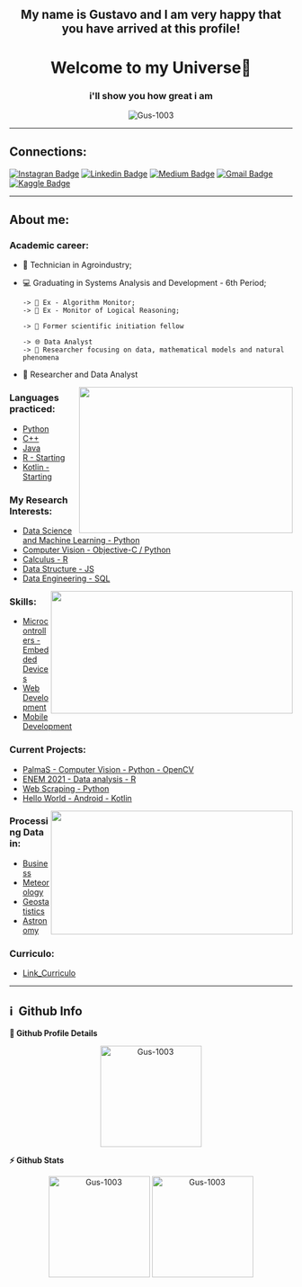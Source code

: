 

<h2 align="center">My name is Gustavo and I am very happy that you have arrived at this profile!</h2>
<h1 align="center"> Welcome to my Universe👋 </h1>

<h3 align="center">i'll show you how  great i am</h3>
<p align="center"> <img src="https://komarev.com/ghpvc/?username=Gus-1003" alt="Gus-1003" /> </p>
  
<hr>
<h2> Connections: </h2>

  [![Instagran Badge](https://img.shields.io/badge/Instagram-E4405F?style=flatsquare&logo=instagram&logoColor=white&link=https://https://www.instagram.com/gustavogm21/)](https://www.instagram.com/gustavogm21)
  [![Linkedin Badge](https://img.shields.io/badge/-LinkedIn-blue?style=flat-square&logo=Linkedin&logoColor=white&link=https://www.linkedin.com/in/gustavo-maciel-226937205/)](https://www.linkedin.com/in/gustavo-maciel-226937205/)
  [![Medium Badge](https://img.shields.io/badge/Medium-12100E?style=flat-square&logo=medium&logoColor=white&link=https://medium.com/@Gus-1003)](https://medium.com/@Gus-1003)
  [![Gmail Badge](https://img.shields.io/badge/-Gmail-c14438?style=flat-square&logo=Gmail&logoColor=white&link=mailto:*gm88605363@gmail.com)](mailto:*gm88605363@gmail.com)
  [![Kaggle Badge](https://img.shields.io/badge/Kaggle-20BEFF?style=flat-square&logo=Kaggle&logoColor=white&link=https://www.kaggle.com/gustavomaciel0310/)](https://www.kaggle.com/gustavomaciel0310)
  
<hr>
<h2> About me: </h2>

### Academic career:
* 🌾 Technician in Agroindustry;
* 💻 Graduating in Systems Analysis and Development - 6th Period;
        
      -> 📗 Ex - Algorithm Monitor;
      -> 📘 Ex - Monitor of Logical Reasoning;
      
      -> 🔎 Former scientific initiation fellow
      
      -> 🌐 Data Analyst
      -> 🌌 Researcher focusing on data, mathematical models and natural phenomena
      
* 🔬 Researcher and Data Analyst

<img src="https://media4.giphy.com/media/qgQUggAC3Pfv687qPC/giphy.gif" align="right" width="380" height="260"/>

### Languages practiced:

   - [Python](https://github.com/Gus-1003/Python_Experimentos)
   - [C++](https://github.com/Gus-1003/C_Experimentos)
   - [Java](https://github.com/Gus-1003/Java_Experimentos)
   - [R - Starting](https://github.com/Gus-1003/R_Experimentos)
   - [Kotlin - Starting](https://github.com/Gus-1003/Kotlin_Experimentos)

### My Research Interests:
   - [Data Science and Machine Learning - Python](https://github.com/Gus-1003/DataScience)
   - [Computer Vision - Objective-C / Python](https://github.com/Gus-1003/Processamento-Digital-de-Imagem)
   - [Calculus - R](https://github.com/Gus-1003/Calculo)
   - [Data Structure - JS](https://github.com/Gus-1003/EstruturaDeDados_2022)
   - [Data Engineering - SQL](https://github.com/Gus-1003/Modelos_e_Scripts_SQL)

<img src="https://media4.giphy.com/media/40DRc0W00UbgQ/giphy.gif" align="right" width="430" height="218"/>

### Skills:
   - [Microcontrollers - Embedded Devices](https://github.com/Gus-1003/Microcontroladores_Arduino)
   - [Web Development](https://github.com/Gus-1003/Projetos_WEB)
   - [Mobile Development](https://github.com/Gus-1003?tab=repositories&q=&type=&language=kotlin&sort=)

### Current Projects:
   - [PalmaS - Computer Vision - Python - OpenCV](https://github.com/Gus-1003/Projeto_PalmaS)
   - [ENEM 2021 - Data analysis - R](https://github.com/Gus-1003/ENEM_2021-Data_analysis)
   - [Web Scraping - Python](https://github.com/Gus-1003/DataScience/tree/main/Web_Scraping/Beautiful_soup)
   - [Hello World - Android - Kotlin](https://github.com/Gus-1003/Projeto_Hello-World_Android)

<img src="https://media.giphy.com/media/xUOwGfovSejz0WVAm4/giphy.gif" align="right"  width="430" height="220"/>

### Processing Data in:
   - [Business](https://github.com/Gus-1003/Business-Intelligence)
   - [Meteorology](https://github.com/Gus-1003/Meteorologia_Estudos_Dados)
   - [Geostatistics](https://github.com/Gus-1003/Geoestatistica_Estudos_Dados)
   - [Astronomy](https://github.com/Gus-1003/Astronomia_Estudos_Dados)

### Curriculo:
   - [Link_Curriculo](https://drive.google.com/file/d/1iJbpQI5Z6mVQiJdPwdQiiDTzZ2hPP-rR/view?usp=sharing)



<hr>
<h2>ℹ️ &nbsp;Github Info</h2>

  <b>🔎 Github Profile Details</b>
      <p align="center"><img height="180em" src="https://github-profile-summary-cards.vercel.app/api/cards/profile-details?username=Gus-1003&theme=github_dark" alt="Gus-1003" align = "center"/></p>


  <b>⚡ Github Stats</b>
  <p align="center">
  
  <img height="180em" src="https://github-readme-stats.vercel.app/api?username=Gus1003&hide_border=true&include_all_commits=true&count_private=true&show_icons=true&&theme=github_dark" alt="Gus-1003" align = "center"/>     
  <img height="180em" src="https://github-readme-stats.vercel.app/api/top-langs/?username=Gus-1003&show_icons=true&locale=en&layout=compact&hide_border=true&langs_count=8&theme=github_dark" alt="Gus-1003" align = "center"/>

  </p>


